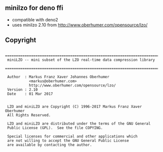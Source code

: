 ## minilzo for deno ffi
- compatible with deno2
- uses minilzo 2.10 from http://www.oberhumer.com/opensource/lzo/





## Copyright
```
 ============================================================================
 miniLZO -- mini subset of the LZO real-time data compression library
 ============================================================================

 Author  : Markus Franz Xaver Johannes Oberhumer
           <markus@oberhumer.com>
           http://www.oberhumer.com/opensource/lzo/
 Version : 2.10
 Date    : 01 Mar 2017

 
 LZO and miniLZO are Copyright (C) 1996-2017 Markus Franz Xaver Oberhumer
 All Rights Reserved.

 LZO and miniLZO are distributed under the terms of the GNU General
 Public License (GPL).  See the file COPYING.

 Special licenses for commercial and other applications which
 are not willing to accept the GNU General Public License
 are available by contacting the author.

```

